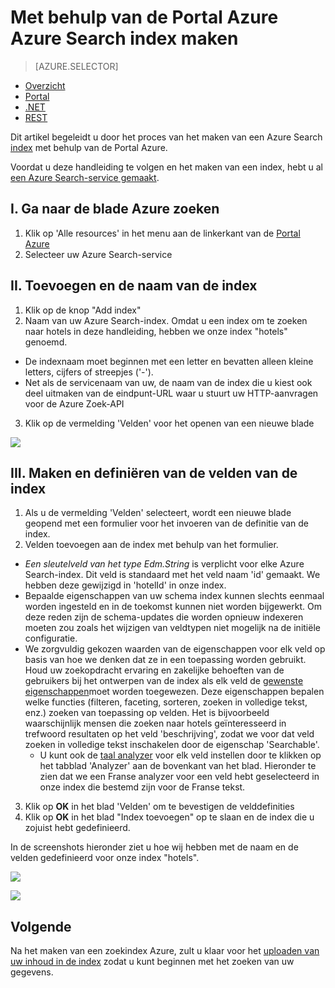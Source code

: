 <properties
    pageTitle="Met behulp van de Portal Azure Azure Search index maken | Microsoft Azure | De zoekservice hosted cloud"
    description="Een index met de Azure-Portal maken."
    services="search"
    manager="jhubbard"
    authors="ashmaka"
    documentationCenter=""/>

<tags
    ms.service="search"
    ms.devlang="NA"
    ms.workload="search"
    ms.topic="article"
    ms.tgt_pltfrm="na"
    ms.date="08/29/2016"
    ms.author="ashmaka"/>

# <a name="create-an-azure-search-index-using-the-azure-portal"></a>Met behulp van de Portal Azure Azure Search index maken
> [AZURE.SELECTOR]
- [Overzicht](search-what-is-an-index.md)
- [Portal](search-create-index-portal.md)
- [.NET](search-create-index-dotnet.md)
- [REST](search-create-index-rest-api.md)

Dit artikel begeleidt u door het proces van het maken van een Azure Search [index](search-what-is-an-index.md) met behulp van de Portal Azure.

Voordat u deze handleiding te volgen en het maken van een index, hebt u al [een Azure Search-service gemaakt](search-create-service-portal.md).


## <a name="i-go-to-your-azure-search-blade"></a>I. Ga naar de blade Azure zoeken
1. Klik op 'Alle resources' in het menu aan de linkerkant van de [Portal Azure](https://portal.azure.com/#blade/HubsExtension/BrowseResourceBlade/resourceType/Microsoft.Search%2FsearchServices)
2. Selecteer uw Azure Search-service

## <a name="ii-add-and-name-your-index"></a>II. Toevoegen en de naam van de index
1. Klik op de knop "Add index"
2. Naam van uw Azure Search-index. Omdat u een index om te zoeken naar hotels in deze handleiding, hebben we onze index "hotels" genoemd.
  * De indexnaam moet beginnen met een letter en bevatten alleen kleine letters, cijfers of streepjes ('-').
  * Net als de servicenaam van uw, de naam van de index die u kiest ook deel uitmaken van de eindpunt-URL waar u stuurt uw HTTP-aanvragen voor de Azure Zoek-API
3. Klik op de vermelding 'Velden' voor het openen van een nieuwe blade

![](./media/search-create-index-portal/add-index.png)


## <a name="iii-create-and-define-the-fields-of-your-index"></a>III. Maken en definiëren van de velden van de index
1. Als u de vermelding 'Velden' selecteert, wordt een nieuwe blade geopend met een formulier voor het invoeren van de definitie van de index.
2. Velden toevoegen aan de index met behulp van het formulier.

  * *Een sleutelveld van het type Edm.String* is verplicht voor elke Azure Search-index. Dit veld is standaard met het veld naam 'id' gemaakt. We hebben deze gewijzigd in 'hotelId' in onze index.
  * Bepaalde eigenschappen van uw schema index kunnen slechts eenmaal worden ingesteld en in de toekomst kunnen niet worden bijgewerkt. Om deze reden zijn de schema-updates die worden opnieuw indexeren moeten zou zoals het wijzigen van veldtypen niet mogelijk na de initiële configuratie.
  * We zorgvuldig gekozen waarden van de eigenschappen voor elk veld op basis van hoe we denken dat ze in een toepassing worden gebruikt. Houd uw zoekopdracht ervaring en zakelijke behoeften van de gebruikers bij het ontwerpen van de index als elk veld de [gewenste eigenschappen](https://msdn.microsoft.com/library/azure/dn798941.aspx)moet worden toegewezen. Deze eigenschappen bepalen welke functies (filteren, faceting, sorteren, zoeken in volledige tekst, enz.) zoeken van toepassing op velden. Het is bijvoorbeeld waarschijnlijk mensen die zoeken naar hotels geïnteresseerd in trefwoord resultaten op het veld 'beschrijving', zodat we voor dat veld zoeken in volledige tekst inschakelen door de eigenschap 'Searchable'.
    * U kunt ook de [taal analyzer](https://msdn.microsoft.com/en-us/library/azure/dn879793.aspx) voor elk veld instellen door te klikken op het tabblad 'Analyzer' aan de bovenkant van het blad. Hieronder te zien dat we een Franse analyzer voor een veld hebt geselecteerd in onze index die bestemd zijn voor de Franse tekst.

3. Klik op **OK** in het blad 'Velden' om te bevestigen de velddefinities
4. Klik op **OK** in het blad "Index toevoegen" op te slaan en de index die u zojuist hebt gedefinieerd.

In de screenshots hieronder ziet u hoe wij hebben met de naam en de velden gedefinieerd voor onze index "hotels".

![](./media/search-create-index-portal/field-definitions.png)

![](./media/search-create-index-portal/set-analyzer.png)

## <a name="next"></a>Volgende
Na het maken van een zoekindex Azure, zult u klaar voor het [uploaden van uw inhoud in de index](search-what-is-data-import.md) zodat u kunt beginnen met het zoeken van uw gegevens.
